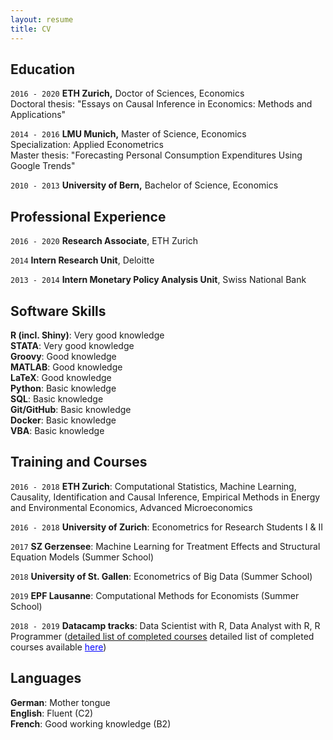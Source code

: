 ```yaml
---
layout: resume
title: CV
---
```



## Education 
`2016 - 2020`
__ETH Zurich,__
Doctor of Sciences, Economics <br>
Doctoral thesis: "Essays on Causal Inference in Economics: Methods and Applications"

`2014 - 2016`
__LMU Munich,__
Master of Science, Economics <br>
Specialization: Applied Econometrics <br>
Master thesis: "Forecasting Personal Consumption Expenditures Using Google Trends"

`2010 - 2013`
__University of Bern,__
Bachelor of Science, Economics



## Professional Experience

`2016 - 2020`
__Research Associate__, ETH Zurich

`2014`
__Intern Research Unit__, Deloitte

`2013 - 2014`
__Intern Monetary Policy Analysis Unit__, Swiss National Bank

## Software Skills

__R (incl. Shiny)__: Very good knowledge <br>
__STATA__: Very good knowledge <br>
__Groovy__: Good knowledge <br>
__MATLAB__: Good knowledge <br>
__LaTeX__: Good knowledge <br>
__Python__: Basic knowledge <br>
__SQL__: Basic knowledge <br>
__Git/GitHub__: Basic knowledge <br>
__Docker__: Basic knowledge <br>
__VBA__: Basic knowledge <br>

## Training and Courses
`2016 - 2018`
__ETH Zurich__: Computational Statistics, Machine Learning, Causality, Identification and Causal Inference, Empirical Methods in Energy and Environmental Economics, Advanced Microeconomics

`2016 - 2018`
__University of Zurich__: Econometrics for Research Students I & II

`2017`
__SZ Gerzensee__: Machine Learning for Treatment Effects and Structural Equation Models (Summer School)

`2018`
__University of St. Gallen__: Econometrics of Big Data (Summer School)

`2019`
__EPF Lausanne__: Computational Methods for Economists (Summer School)

`2018 - 2019`
__Datacamp tracks__: Data Scientist with R, Data Analyst with R, R Programmer ([detailed list of completed courses](cv/courses.md) detailed list of completed courses available <a href="cv/courses.md" style="color:blue;">here</a>) 

## Languages

__German__: Mother tongue <br>
__English__: Fluent (C2) <br>
__French__: Good working knowledge (B2)




<!-- ## CV download

- [Download CV](pdf/CV_MoorElias.pdf) -->


<!-- ### Footer

Last updated: May 2013 -->


